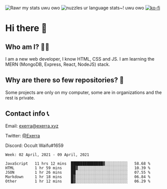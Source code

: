 ![Rawr my stats uwu owo](https://github-readme-stats.vercel.app/api?username=Exerra&show_icons=true&theme=buefy)
![nuzzles ur language stats~! uwu owo](https://github-readme-stats.vercel.app/api/top-langs/?username=Exerra&layout=compact)
[![ko-fi](https://www.ko-fi.com/img/githubbutton_sm.svg)](https://ko-fi.com/X8X130H96)
# Hi there 👋
## Who am I? 🙋‍♀️
I am a new web developer, I know HTML, CSS and JS. I am learning the MERN (MongoDB, Express, React, NodeJS) stack.
## Why are there so few repositories? 🤔
Some projects are only on my computer, some are in organizations and the rest is private.
## Contact info 📞
Email: [exerra@exerra.xyz](mailto:exerra@exerra.xyz)

Twitter: [@Exerra](https://twitter.com/exerra)

Discord: Occult Waifu#1659

<!--START_SECTION:waka-->
```text
Week: 02 April, 2021 - 09 April, 2021

JavaScript   11 hrs 12 mins  ██████████████▓░░░░░░░░░░   58.68 % 
HTML         1 hr 59 mins    ██▓░░░░░░░░░░░░░░░░░░░░░░   10.39 % 
JSON         1 hr 26 mins    ██░░░░░░░░░░░░░░░░░░░░░░░   07.55 % 
Markdown     1 hr 18 mins    █▓░░░░░░░░░░░░░░░░░░░░░░░   06.84 % 
Other        1 hr 12 mins    █▓░░░░░░░░░░░░░░░░░░░░░░░   06.29 % 
```
<!--END_SECTION:waka-->

